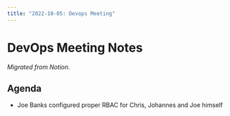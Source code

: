 ```yaml
---
title: "2022-10-05: Devops Meeting"
---
```


# DevOps Meeting Notes

*Migrated from Notion*.

## Agenda

- Joe Banks configured proper RBAC for Chris, Johannes and Joe himself

<!-- vim: set textwidth=80 sw=2 ts=2: -->
